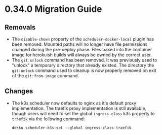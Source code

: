 # 0.34.0 Migration Guide

## Removals

- The `disable-chown` property of the `scheduler-docker-local` plugin has been removed. Mounted paths will no longer have file permissions changed during the pre-deploy phase. Files baked into the container image for herokuish builds will always be owned by the correct user.
- The `git:unlock` command has been removed. It was previously used to "unlock" a temporary directory that already existed. The directory the `git:unlock` command used to cleanup is now properly removed on exit of the `git:from-image` command.

## Changes

- The k3s scheduler now defaults to nginx as it's default proxy implementation. The traefik proxy implementation is still available, though users will need to set the global `ingress-class` k3s property to `traefik` via the following command:

    ```shell
    dokku scheduler-k3s:set --global ingress-class traefik
    ```
